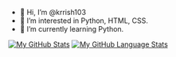 - 👋 Hi, I’m @krrish103
- 👀 I’m interested in Python, HTML, CSS.
- 🌱 I’m currently learning Python.

<!---
krrish103/krrish103 is a ✨ special ✨ repository because its `README.md` (this file) appears on your GitHub profile.
You can click the Preview link to take a look at your changes.
--->
[![My GitHub Stats](https://github-readme-stats.vercel.app/api/?username=krrish103&count_private=true&theme=tokyonight&showicons=true)]()
[![My GitHub Language Stats](https://github-readme-stats.vercel.app/api/top-langs/?username=krrish103&langs_count=5&theme=tokyonight)]()
